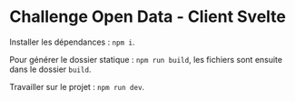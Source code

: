 # Challenge Open Data - Client Svelte

Installer les dépendances : `npm i`.

Pour générer le dossier statique : `npm run build`, les fichiers sont ensuite dans le dossier `build`.

Travailler sur le projet : `npm run dev`.
